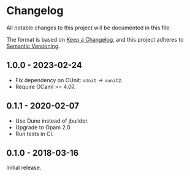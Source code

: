 # Changelog

All notable changes to this project will be documented in this file.

The format is based on [Keep a Changelog](https://keepachangelog.com/en/1.0.0/), and this
project adheres to [Semantic Versioning](https://semver.org/spec/v2.0.0.html).

## 1.0.0 - 2023-02-24

- Fix dependency on OUnit: `oUnit` -> `ounit2`.
- Require OCaml >= 4.07.

## 0.1.1 - 2020-02-07

- Use Dune instead of jbuilder.
- Upgrade to Opam 2.0.
- Run tests in CI.

## 0.1.0 - 2018-03-16

Initial release.
